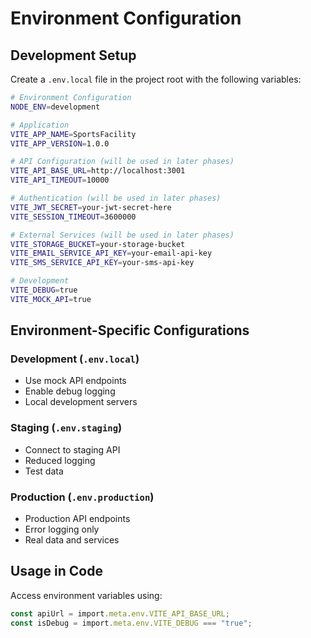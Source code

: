 # Environment Configuration

## Development Setup

Create a `.env.local` file in the project root with the following variables:

```bash
# Environment Configuration
NODE_ENV=development

# Application
VITE_APP_NAME=SportsFacility
VITE_APP_VERSION=1.0.0

# API Configuration (will be used in later phases)
VITE_API_BASE_URL=http://localhost:3001
VITE_API_TIMEOUT=10000

# Authentication (will be used in later phases)
VITE_JWT_SECRET=your-jwt-secret-here
VITE_SESSION_TIMEOUT=3600000

# External Services (will be used in later phases)
VITE_STORAGE_BUCKET=your-storage-bucket
VITE_EMAIL_SERVICE_API_KEY=your-email-api-key
VITE_SMS_SERVICE_API_KEY=your-sms-api-key

# Development
VITE_DEBUG=true
VITE_MOCK_API=true
```

## Environment-Specific Configurations

### Development (`.env.local`)

- Use mock API endpoints
- Enable debug logging
- Local development servers

### Staging (`.env.staging`)

- Connect to staging API
- Reduced logging
- Test data

### Production (`.env.production`)

- Production API endpoints
- Error logging only
- Real data and services

## Usage in Code

Access environment variables using:

```typescript
const apiUrl = import.meta.env.VITE_API_BASE_URL;
const isDebug = import.meta.env.VITE_DEBUG === "true";
```
